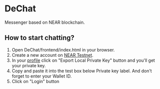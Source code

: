 # DeChat
Messenger based on NEAR blockchain.

## How to start chatting?
1. Open DeChat/frontend/index.html in your browser.
2. Create a new account on [NEAR Testnet](https://wallet.testnet.near.org). 
3. In your [profile](https://wallet.testnet.near.org/profile) click on "Export Local Private Key" button and you'll get your private key.
4. Copy and paste it into the test box below Private key label. And don't forget to enter your Wallet ID.
5. Click on "Login" button
